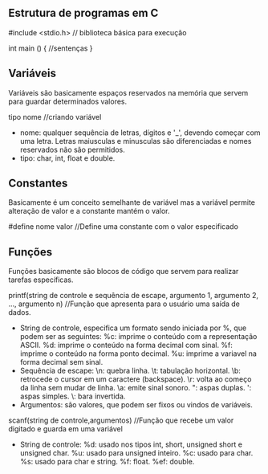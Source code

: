## Estrutura de programas em C
#include <stdio.h> // biblioteca básica para execução

int main ()
{
    //sentenças
}

## Variáveis    
Variáveis são basicamente espaços reservados na memória que servem para guardar determinados valores.

tipo nome //criando variável

* nome: qualquer sequência de letras, dígitos e '_', devendo começar com uma letra. Letras maiusculas e minusculas são diferenciadas e nomes reservados não são permitidos.
* tipo: char, int, float e double.

## Constantes
Basicamente é um conceito semelhante de variável mas a variável permite alteração de valor e a constante mantém o valor.

#define nome valor //Define uma constante com o valor especificado

## Funções
Funções basicamente são blocos de código que servem para realizar tarefas específicas.

printf(string de controle e sequência de escape, argumento 1, argumento 2, ..., argumento n) //Função que apresenta para o usuário uma saída de dados.
* String de controle, especifica um formato sendo iniciada por %, que podem ser as seguintes:
    %c: imprime o conteúdo com a representação ASCII.
    %d: imprime o conteúdo na forma decimal com sinal.
    %f: imprime o conteúdo na forma ponto decimal.
    %u: imprime a variavel na forma decimal sem sinal.
* Sequência de escape:
    \n: quebra linha.
    \t: tabulação horizontal.
    \b: retrocede o cursor em um caractere (backspace).
    \r: volta ao começo da linha sem mudar de linha.
    \a: emite sinal sonoro.
    \": aspas duplas.
    \': aspas simples.
    \\: bara invertida.
* Argumentos: são valores, que podem ser fixos ou vindos de variáveis.

scanf(string de controle,argumentos) //Função que recebe um valor digitado e guarda em uma variável
* String de controle:
    %d: usado nos tipos int, short, unsigned short e unsigned char.
    %u: usado para unsigned inteiro.
    %c: usado para char.
    %s: usado para char e string.
    %f: float.
    %ef: double.